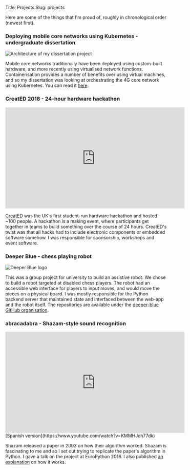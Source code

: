 Title: Projects
Slug: projects

Here are some of the things that I'm proud of, roughly in chronological order (newest first).

### Deploying mobile core networks using Kubernetes - undergraduate dissertation

![Architecture of my dissertation project](/images/dissertationarch.jpg)

Mobile core networks traditionally have been deployed using custom-built hardware, and more recently using virtualised network functions. Containerisation provides a number of benefits over using virtual machines, and so my dissertation was looking at orchestrating the 4G core network using Kubernetes. You can read it [here](/dissertation.pdf).

### CreatED 2018 - 24-hour hardware hackathon

<iframe width="560" height="315" src="https://www.youtube-nocookie.com/embed/XxBmfbMEXd4" frameborder="0" allow="accelerometer; autoplay; encrypted-media; gyroscope; picture-in-picture" allowfullscreen></iframe>

[CreatED](https://createdhack.com/2018/) was the UK's first student-run hardware hackathon and hosted ~100 people. A hackathon is a making event, where participants get together in teams to build something over the course of 24 hours. CreatED's twist was that all hacks had to include electronic components or embedded software somehow. I was responsible for sponsorship, workshops and event software.

### Deeper Blue - chess playing robot

![Deeper Blue logo](/images/deeperblue.svg)

This was a group project for university to build an assistive robot. We chose to build a robot targeted at disabled chess players. The robot had an accessible web interface for players to input moves, and would move the pieces on a physical board. I was mostly responsible for the Python backend server that maintained state and interfaced between the web-app and the robot itself. The repositories are available under the [deeper-blue GitHub organisation](https://github.com/deeper-blue/).

### abracadabra - Shazam-style sound recognition

<iframe width="560" height="315" src="https://www.youtube-nocookie.com/embed/LZ7THTB88AE" frameborder="0" allow="accelerometer; autoplay; encrypted-media; gyroscope; picture-in-picture" allowfullscreen></iframe>
[Spanish version](https://www.youtube.com/watch?v=KMMHJch77dk)

Shazam released a paper in 2003 on how their algorithm worked. Shazam is fascinating to me and so I set out trying to replicate the paper's algorithm in Python. I gave a talk on the project at EuroPython 2016. I also published [an explanation](/blog/how-does-shazam-work) on how it works.
